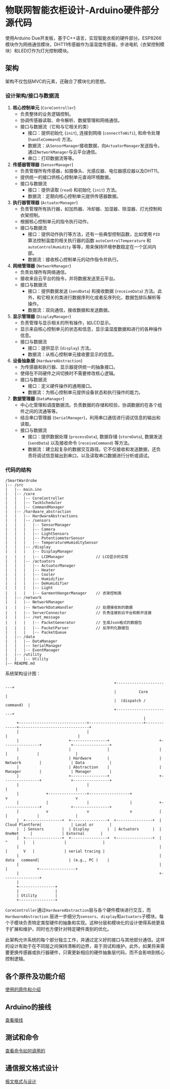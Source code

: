 # 物联网智能衣柜设计-Arduino硬件部分源代码

使用Arduino Due开发板，基于C++语言，实现智能衣柜的硬件部分。ESP8266模块作为网络通信模块，DHT11传感器作为温湿度传感器，步进电机（衣架控制模块）和LED灯作为灯光控制模块。

## 架构

架构不仅包括MVC的元素，还融合了模块化的思想。

### 设计架构/接口与数据流

1. **核心控制单元** (`CoreController`)
   - 负责整体的业务逻辑控制。
   - 协调传感器读取、命令解析、数据管理和网络通信。
   - 接口与数据流（它和与它相关的类）
     - 接口：提供初始化 (`init`), 连接到网络 (`connectToWifi`), 和命令处理 (`handleCommand`) 方法。
     - 数据流：从`SensorManager`接收数据，向`ActuatorManager`发送指令，通过`NetworkManager`与云平台通信。
     - 串口：打印数据流等等。
2. **传感器管理器** (`SensorManager`)
   - 负责管理所有传感器，如摄像头、光感应器、电位器感应器以及DHT11。
   - 提供统一的接口供核心控制单元查询环境数据。
   - 接口与数据流
     - 接口：提供读取 (`read`) 和初始化 (`init`) 方法。
     - 数据流：定期向核心控制单元提供传感器数据。
3. **执行器管理器** (`ActuatorManager`)
   - 负责管理所有执行器，如加热器、冷却器、加湿器、除湿器、灯光控制和衣架控制。
   - 根据核心控制单元的指令执行动作。
   - 接口与数据流
     - 接口：提供动作执行等方法，还有一些典型控制函数，比如使用 `PID` 算法控制温度的相关执行器的函数 `autoControlTemperature` 和`autoControlHumidity` 等等，用来保持环境参数稳定在一个区间内部。
     - 数据流：接收核心控制单元的动作指令并执行。
4. **网络管理器** (`NetworkManager`)
   - 负责处理所有网络通信。
   - 接收来自云平台的指令，并将数据发送至云平台。
   - 接口与数据流
     - 接口：提供数据发送 (`sendData`) 和接收数据 (`receiveData`) 方法。此外，和它相关的类进行数据序列化或者反序列化、数据包排队解析等操作。
     - 数据流：双向通信，接收数据和发送数据。
5. **显示管理器** (`DisplayManager`)
   - 负责管理与显示相关的所有操作，如LCD显示。
   - 显示来自核心控制单元的状态和信息，显示温湿度数据和进行的各种操作信息。
   - 接口与数据流
     - 接口：提供显示 (`display`) 方法。
     - 数据流：从核心控制单元接收要显示的信息。
6. **设备抽象层** (`HardwareAbstraction`)
   - 为传感器和执行器、显示器提供统一的抽象接口。
   - 使得在不同硬件之间切换时不需要修改核心逻辑。
   - 接口与数据流
     - 接口：定义硬件操作的通用接口。
     - 数据流：为核心控制单元提供设备状态和执行操作的能力。
7. **数据管理器** (`DataManager`)
   - 中心化管理和调度数据流。负责数据的存储和校验，协调数据的在各个组件之间的流通等等。
   - 结合串口管理器 (`SerialManager`)，利用串口通信进行调试信息的输出和读取。
   - 接口与数据流
     - 接口：提供数据处理 (`processData`), 数据存储 (`storeData`), 数据发送 (`sendData`) 以及接收命令 (`receiveCommand`) 等方法。
     - 数据流：建立起复杂的数据交互路径。它不仅接收和发送数据，还负责将调试信息输出到串口，以及读取串口数据进行分析或调试。

### 代码的结构

```
/SmartWardrobe
|-- /src
|   |-- main.ino
|   |-- /core
|   |   |-- CoreController
|   |   |-- TaskScheduler
|   |   |-- CommandManager
|   |-- /hardware_abstraction
|   |   |-- HardwareAbstractions
|   |   |-- /sensors
|   |   |   |-- SensorManager     
|   |   |   |-- Camera
|   |   |   |-- LightSensors
|   |   |   |-- PotentiometerSensor
|   |   |   |-- TemperatureHumiditySensor
|   |   |-- /display
|   |   |   |-- DisplayManager   
|   |   |   |-- LCDManager              // LCD显示的实现
|   |   |-- /actuators
|   |   |   |-- ActuatorManager
|   |   |   |-- Heater
|   |   |   |-- Cooler
|   |   |   |-- Humidifier
|   |   |   |-- DeHumidifier
|   |   |   |-- Light
|   |   |   |-- GarmentHangerManager    // 衣架控制类
|   |-- /network
|   |   |-- NetworkManager
|   |   |-- NetworkDataHandler          // 处理接收到的数据
|   |   |-- ServerConnector             // 负责连接到云平台和断开连接
|   |   |-- /net_message
|   |   |   |-- PacketGenerator         // 生成Json格式的数据包
|   |   |   |-- PacketParser            // 反序列化数据包
|   |   |   |-- PacketQueue
|   |-- /data
|   |   |-- DataManager
|   |   |-- SerialManager
|   |   |-- EventManager
|   |-- /utility
|   |   |-- Utility
|-- README.md
```

系统架构设计图：

```
                                                +------------------------+
                                                |          Core          |
                                                |  (dispatch / command)  |
                                                +------------------------+
                                                             |
     +------------------------------+------------------------+-------------+-------------------------------+
     |                              |                                      |                               |
     |                      +----------------+                      +----------------+             +----------------+
     |                      |                |                      |                |             |                |
     |                      | Hardware       |                      | Network        |             | Data           |
     |                      | Abstraction    |                      | Manager        |             | Manager        |
     |                      +----------------+                      +----------------+             +----------------+
     |                              |                                       |                              |
     |            +-----------------+------------------+                    v                              v
     |            |                 |                  |            +----------------+             +----------------+
     |            v                 v                  v            |                |             |                |
     |  +----------------+  +----------------+  +----------------+  | Cloud Plantform|             | Local or       |
     |  | Sensors        |  | Display        |  | Actuators      |  |     OneNet     |             | External       |
     |  +----------------+  +----------------+  +----------------+  |    ^       |   |             |                |
     |                                                              |    |       V   |             | serial tracing |
     |                                                              |  data   command|             | (e.g., PC )    |
     |                                                              |                |             +----------------+
     |                                                              +----------------+                             
     |
     +----------------+
     |                |
     | Utility        |
     +----------------+
```

`CoreController`通过`HardwareAbstraction`层与各个硬件模块进行交互，而`HardwareAbstraction`
层进一步细分为`sensors`、`display`和`actuators`子模块，每个子模块负责特定类型硬件的抽象和实现。这种分层和模块化的设计使得系统更易于扩展和维护，同时也方便针对特定硬件类别的优化。

此架构允许系统的每个部分独立工作，并通过定义好的接口与其他部分通信。这样的设计有助于在不同层之间保持清晰的边界，易于测试和维护。此外，如果将来需要更换传感器或执行器硬件，只需更新相应的硬件抽象层代码，而不会影响到核心控制逻辑。

## 各个原件及功能介绍

[使用的原件和介绍](doc/hardware.md)

## Arduino的接线

[查看接线](doc/wire.md)

## 测试和命令

[查看命令如何调用的](doc/command.md)

## 通信报文格式设计

[报文格式与设计](doc/protocol.md)

